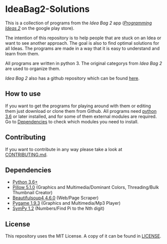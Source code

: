 # IdeaBag2-Solutions
This is a collection of programs from the *Idea Bag 2* app ([*Programming Ideas 2*](https://play.google.com/store/apps/details?id=com.alansa.ideabag2) on the google play store).

The intention of this repository is to help people that are stuck on an Idea or want to see another approach.
The goal is also to find optimal solutions for all Ideas.
The programs are made in a way that it is easy to understand and learn from them.

All programs are written in python 3.
The original categorys from *Idea Bag 2* are used to organize them.

*Idea Bag 2* also has a github repository which can be found [here](https://github.com/mclintprojects/ideabag2).

## How to use
If you want to get the programs for playing around with them or editing them just download or clone them from Github.
All programs need [python 3.6](https://www.python.org/downloads/) or later installed, 
and for some of them external modules are required.
Go to [Dependencies](#dependencies) to check which modules you need to install.

## Contributing
If you want to contribute in any way please take a look at [CONTRIBUTING.md](CONTRIBUTING.md).

## Dependencies
* [Python 3.6+](https://www.python.org/downloads/)
* [Pillow 5.1.0](http://python-pillow.org) (Graphics and Multimedia/Dominant Colors, Threading/Bulk Thumbnail Creator)
* [Beautifulsoup4 4.6.0](https://www.crummy.com/software/BeautifulSoup/) (Web/Page Scraper)
* [Pygame 1.9.3](https://www.pygame.org/) (Graphics and Multimedia/Mp3 Player)
* [SymPy 1.2](https://www.sympy.org/) (Numbers/Find Pi to the Nth digit)

## License
This repository uses the MIT License.
A copy of it can be found in [LICENSE](LICENSE).
